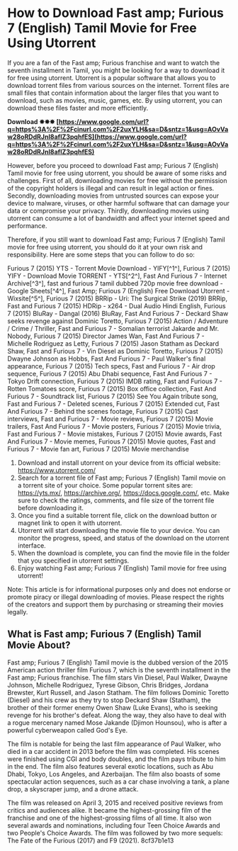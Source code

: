 
 
# How to Download Fast amp; Furious 7 (English) Tamil Movie for Free Using Utorrent
  
If you are a fan of the Fast amp; Furious franchise and want to watch the seventh installment in Tamil, you might be looking for a way to download it for free using utorrent. Utorrent is a popular software that allows you to download torrent files from various sources on the internet. Torrent files are small files that contain information about the larger files that you want to download, such as movies, music, games, etc. By using utorrent, you can download these files faster and more efficiently.
 
**Download ✸✸✸ [https://www.google.com/url?q=https%3A%2F%2Fcinurl.com%2F2uxYLH&sa=D&sntz=1&usg=AOvVaw28oRDdRJnI8aflZ3pqhfES](https://www.google.com/url?q=https%3A%2F%2Fcinurl.com%2F2uxYLH&sa=D&sntz=1&usg=AOvVaw28oRDdRJnI8aflZ3pqhfES)**


  
However, before you proceed to download Fast amp; Furious 7 (English) Tamil movie for free using utorrent, you should be aware of some risks and challenges. First of all, downloading movies for free without the permission of the copyright holders is illegal and can result in legal action or fines. Secondly, downloading movies from untrusted sources can expose your device to malware, viruses, or other harmful software that can damage your data or compromise your privacy. Thirdly, downloading movies using utorrent can consume a lot of bandwidth and affect your internet speed and performance.
  
Therefore, if you still want to download Fast amp; Furious 7 (English) Tamil movie for free using utorrent, you should do it at your own risk and responsibility. Here are some steps that you can follow to do so:
 
Furious 7 (2015) YTS - Torrent Movie Download - YIFY[^1^],  Furious 7 (2015) YIFY - Download Movie TORRENT - YTS[^2^],  Fast And Furious 7 - Internet Archive[^3^],  fast and furious 7 tamil dubbed 720p movie free download - Google Sheets[^4^],  Fast Amp; Furious 7 (English) Free Download Utorrent - Wixsite[^5^],  Furious 7 (2015) BRRip - Uri: The Surgical Strike (2019) BRRip,  Fast and Furious 7 (2015) HDRip - x264 - Dual Audio Hindi English,  Furious 7 (2015) BluRay - Dangal (2016) BluRay,  Fast And Furious 7 - Deckard Shaw seeks revenge against Dominic Toretto,  Furious 7 (2015) Action / Adventure / Crime / Thriller,  Fast and Furious 7 - Somalian terrorist Jakarde and Mr. Nobody,  Furious 7 (2015) Director James Wan,  Fast And Furious 7 - Michelle Rodriguez as Letty,  Furious 7 (2015) Jason Statham as Deckard Shaw,  Fast and Furious 7 - Vin Diesel as Dominic Toretto,  Furious 7 (2015) Dwayne Johnson as Hobbs,  Fast And Furious 7 - Paul Walker's final appearance,  Furious 7 (2015) Tech specs,  Fast and Furious 7 - Air drop sequence,  Furious 7 (2015) Abu Dhabi sequence,  Fast And Furious 7 - Tokyo Drift connection,  Furious 7 (2015) IMDB rating,  Fast and Furious 7 - Rotten Tomatoes score,  Furious 7 (2015) Box office collection,  Fast And Furious 7 - Soundtrack list,  Furious 7 (2015) See You Again tribute song,  Fast and Furious 7 - Deleted scenes,  Furious 7 (2015) Extended cut,  Fast And Furious 7 - Behind the scenes footage,  Furious 7 (2015) Cast interviews,  Fast and Furious 7 - Movie reviews,  Furious 7 (2015) Movie trailers,  Fast And Furious 7 - Movie posters,  Furious 7 (2015) Movie trivia,  Fast and Furious 7 - Movie mistakes,  Furious 7 (2015) Movie awards,  Fast And Furious 7 - Movie memes,  Furious 7 (2015) Movie quotes,  Fast and Furious 7 - Movie fan art,  Furious 7 (2015) Movie merchandise
  
1. Download and install utorrent on your device from its official website: https://www.utorrent.com/
2. Search for a torrent file of Fast amp; Furious 7 (English) Tamil movie on a torrent site of your choice. Some popular torrent sites are: https://yts.mx/, https://archive.org/, https://docs.google.com/, etc. Make sure to check the ratings, comments, and file size of the torrent file before downloading it.
3. Once you find a suitable torrent file, click on the download button or magnet link to open it with utorrent.
4. Utorrent will start downloading the movie file to your device. You can monitor the progress, speed, and status of the download on the utorrent interface.
5. When the download is complete, you can find the movie file in the folder that you specified in utorrent settings.
6. Enjoy watching Fast amp; Furious 7 (English) Tamil movie for free using utorrent!

Note: This article is for informational purposes only and does not endorse or promote piracy or illegal downloading of movies. Please respect the rights of the creators and support them by purchasing or streaming their movies legally.
  
## What is Fast amp; Furious 7 (English) Tamil Movie About?
  
Fast amp; Furious 7 (English) Tamil movie is the dubbed version of the 2015 American action thriller film Furious 7, which is the seventh installment in the Fast amp; Furious franchise. The film stars Vin Diesel, Paul Walker, Dwayne Johnson, Michelle Rodriguez, Tyrese Gibson, Chris Bridges, Jordana Brewster, Kurt Russell, and Jason Statham. The film follows Dominic Toretto (Diesel) and his crew as they try to stop Deckard Shaw (Statham), the brother of their former enemy Owen Shaw (Luke Evans), who is seeking revenge for his brother's defeat. Along the way, they also have to deal with a rogue mercenary named Mose Jakande (Djimon Hounsou), who is after a powerful cyberweapon called God's Eye.
  
The film is notable for being the last film appearance of Paul Walker, who died in a car accident in 2013 before the film was completed. His scenes were finished using CGI and body doubles, and the film pays tribute to him in the end. The film also features several exotic locations, such as Abu Dhabi, Tokyo, Los Angeles, and Azerbaijan. The film also boasts of some spectacular action sequences, such as a car chase involving a tank, a plane drop, a skyscraper jump, and a drone attack.
  
The film was released on April 3, 2015 and received positive reviews from critics and audiences alike. It became the highest-grossing film of the franchise and one of the highest-grossing films of all time. It also won several awards and nominations, including four Teen Choice Awards and two People's Choice Awards. The film was followed by two more sequels: The Fate of the Furious (2017) and F9 (2021).
 8cf37b1e13
 
